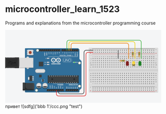 # microcontroller_learn_1523
Programs and explanations from the microcontroller programming course

![sdfg](aaa.png)
привет
![sdfg]('bbb 1'/ccc.png "test")

